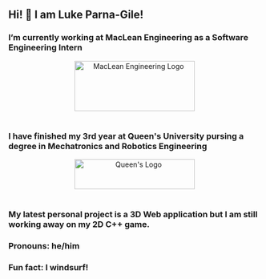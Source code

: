 ## Hi! 👋 I am Luke Parna-Gile!

### I’m currently working at MacLean Engineering as a Software Engineering Intern

<div style="text-align: center;" style="margin-left: 30px;">
  <img src="https://github.com/user-attachments/assets/e69b9ce2-8fd2-4be0-a90d-f07683f86ffc" alt="MacLean Engineering Logo" style="width: 240px; height: 100px;">
</div><br>

### I have finished my 3rd year at Queen's University pursing a degree in Mechatronics and Robotics Engineering
<div style="text-align: center;" style="display: flex; justify-content: center; align-items: center;">
  <img src="https://github.com/user-attachments/assets/699cef83-2ecf-41cd-95e6-d3471532c61c" alt="Queen's Logo" style="width: 240px; height: 60px;">
</div><br>

### My latest personal project is a 3D Web application but I am still working away on my 2D C++ game.

### Pronouns: he/him
### Fun fact: I windsurf!
<!--
**lukelpg/lukelpg** is a ✨ _special_ ✨ repository because its `README.md` (this file) appears on your GitHub profile.

Here are some ideas to get you started:


- 👯 I’m looking to collaborate on ...
- 🤔 I’m looking for help with ...
- 💬 Ask me about ...
- 📫 How to reach me: ...

-->
